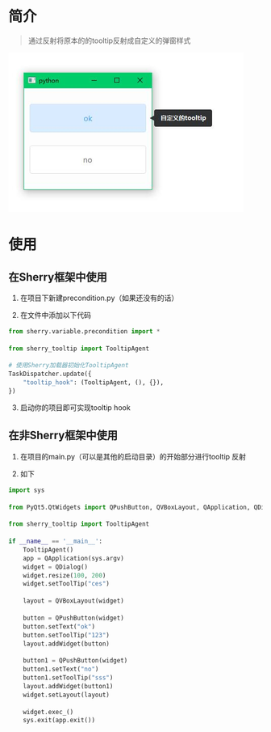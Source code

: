 

# 简介

> 通过反射将原本的的tooltip反射成自定义的弹窗样式

![](demo.jpg)

# 使用

## 在Sherry框架中使用

1. 在项目下新建precondition.py（如果还没有的话）

2. 在文件中添加以下代码

```python
from sherry.variable.precondition import *

from sherry_tooltip import TooltipAgent

# 使用Sherry加载器初始化TooltipAgent
TaskDispatcher.update({
    "tooltip_hook": (TooltipAgent, (), {}),
})
```

3. 启动你的项目即可实现tooltip hook

## 在非Sherry框架中使用

1. 在项目的main.py（可以是其他的启动目录）的开始部分进行tooltip 反射

2. 如下

```python
import sys

from PyQt5.QtWidgets import QPushButton, QVBoxLayout, QApplication, QDialog

from sherry_tooltip import TooltipAgent

if __name__ == '__main__':
    TooltipAgent()
    app = QApplication(sys.argv)
    widget = QDialog()
    widget.resize(100, 200)
    widget.setToolTip("ces")

    layout = QVBoxLayout(widget)

    button = QPushButton(widget)
    button.setText("ok")
    button.setToolTip("123")
    layout.addWidget(button)

    button1 = QPushButton(widget)
    button1.setText("no")
    button1.setToolTip("sss")
    layout.addWidget(button1)
    widget.setLayout(layout)

    widget.exec_()
    sys.exit(app.exit())

```